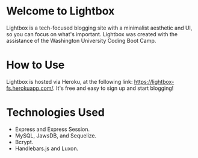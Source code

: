 # Welcome to Lightbox

Lightbox is a tech-focused blogging site with a minimalist aesthetic and UI, so you can focus on what's important. Lightbox was created with the assistance of the Washington University Coding Boot Camp.

# How to Use

Lightbox is hosted via Heroku, at the following link: https://lightbox-fs.herokuapp.com/. It's free and easy to sign up and start blogging!

# Technologies Used

- Express and Express Session.
- MySQL, JawsDB, and Sequelize.
- Bcrypt.
- Handlebars.js and Luxon.